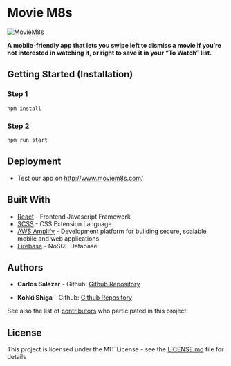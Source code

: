 
# Movie M8s

![MovieM8s](./public/MovieM8SLogo.png)

**A mobile-friendly app that lets you swipe left to dismiss a movie if you’re not interested in watching it, or right to save it in your “To Watch” list.**

## Getting Started (Installation)

### Step 1
```
npm install
```

### Step 2
```
npm run start
```

## Deployment

 - Test our app on http://www.moviem8s.com/

## [](https://gist.github.com/PurpleBooth/109311bb0361f32d87a2#built-with)Built With

-   [React](https://reactjs.org/)  - Frontend Javascript Framework
-   [SCSS](https://sass-lang.com/)  - CSS Extension Language
-   [AWS Amplify](https://aws.amazon.com/amplify/)  - Development platform for building secure, scalable mobile and web applications
- [Firebase](https://firebase.google.com/) - NoSQL Database

## Authors

-   ****Carlos Salazar****  -  Github: [Github Repository]([https://github.com/CarlosIUSalazar](https://github.com/CarlosIUSalazar))

-   ****Kohki Shiga****  -  Github: [Github Repository]([https://github.com/CarlosIUSalazar](https://github.com/CarlosIUSalazar))

See also the list of  [contributors](https://github.com/your/project/contributors)  who participated in this project.

## License

This project is licensed under the MIT License - see the  [LICENSE.md](https://gist.github.com/PurpleBooth/LICENSE.md)  file for details
